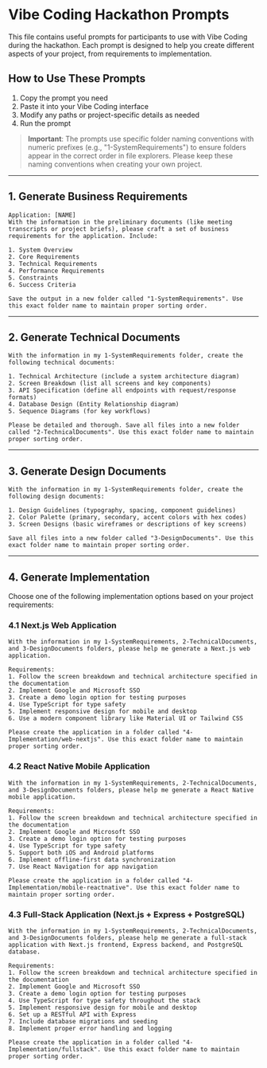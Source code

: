 # Vibe Coding Hackathon Prompts

This file contains useful prompts for participants to use with Vibe Coding during the hackathon. Each prompt is designed to help you create different aspects of your project, from requirements to implementation.

## How to Use These Prompts

1. Copy the prompt you need
2. Paste it into your Vibe Coding interface
3. Modify any paths or project-specific details as needed
4. Run the prompt

> **Important**: The prompts use specific folder naming conventions with numeric prefixes (e.g., "1-SystemRequirements") to ensure folders appear in the correct order in file explorers. Please keep these naming conventions when creating your own project.

---

## 1. Generate Business Requirements

```
Application: [NAME]
With the information in the preliminary documents (like meeting transcripts or project briefs), please craft a set of business requirements for the application. Include:

1. System Overview
2. Core Requirements
3. Technical Requirements
4. Performance Requirements
5. Constraints
6. Success Criteria

Save the output in a new folder called "1-SystemRequirements". Use this exact folder name to maintain proper sorting order.
```

---

## 2. Generate Technical Documents

```
With the information in my 1-SystemRequirements folder, create the following technical documents:

1. Technical Architecture (include a system architecture diagram)
2. Screen Breakdown (list all screens and key components)
3. API Specification (define all endpoints with request/response formats)
4. Database Design (Entity Relationship diagram)
5. Sequence Diagrams (for key workflows)

Please be detailed and thorough. Save all files into a new folder called "2-TechnicalDocuments". Use this exact folder name to maintain proper sorting order.
```

---

## 3. Generate Design Documents

```
With the information in my 1-SystemRequirements folder, create the following design documents:

1. Design Guidelines (typography, spacing, component guidelines)
2. Color Palette (primary, secondary, accent colors with hex codes)
3. Screen Designs (basic wireframes or descriptions of key screens)

Save all files into a new folder called "3-DesignDocuments". Use this exact folder name to maintain proper sorting order.
```

---

## 4. Generate Implementation

Choose one of the following implementation options based on your project requirements:

### 4.1 Next.js Web Application

```
With the information in my 1-SystemRequirements, 2-TechnicalDocuments, and 3-DesignDocuments folders, please help me generate a Next.js web application.

Requirements:
1. Follow the screen breakdown and technical architecture specified in the documentation
2. Implement Google and Microsoft SSO
3. Create a demo login option for testing purposes
4. Use TypeScript for type safety
5. Implement responsive design for mobile and desktop
6. Use a modern component library like Material UI or Tailwind CSS

Please create the application in a folder called "4-Implementation/web-nextjs". Use this exact folder name to maintain proper sorting order.
```

### 4.2 React Native Mobile Application

```
With the information in my 1-SystemRequirements, 2-TechnicalDocuments, and 3-DesignDocuments folders, please help me generate a React Native mobile application.

Requirements:
1. Follow the screen breakdown and technical architecture specified in the documentation
2. Implement Google and Microsoft SSO
3. Create a demo login option for testing purposes
4. Use TypeScript for type safety
5. Support both iOS and Android platforms
6. Implement offline-first data synchronization
7. Use React Navigation for app navigation

Please create the application in a folder called "4-Implementation/mobile-reactnative". Use this exact folder name to maintain proper sorting order.
```

### 4.3 Full-Stack Application (Next.js + Express + PostgreSQL)

```
With the information in my 1-SystemRequirements, 2-TechnicalDocuments, and 3-DesignDocuments folders, please help me generate a full-stack application with Next.js frontend, Express backend, and PostgreSQL database.

Requirements:
1. Follow the screen breakdown and technical architecture specified in the documentation
2. Implement Google and Microsoft SSO
3. Create a demo login option for testing purposes
4. Use TypeScript for type safety throughout the stack
5. Implement responsive design for mobile and desktop
6. Set up a RESTful API with Express
7. Include database migrations and seeding
8. Implement proper error handling and logging

Please create the application in a folder called "4-Implementation/fullstack". Use this exact folder name to maintain proper sorting order.
```


